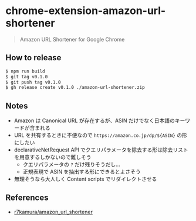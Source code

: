 # chrome-extension-amazon-url-shortener

> Amazon URL Shortener for Google Chrome

## How to release

```sh
$ npm run build
$ git tag v0.1.0
$ git push tag v0.1.0
$ gh release create v0.1.0 ./amazon-url-shortener.zip
```

## Notes

- Amazon は Canonical URL が存在するが、ASIN だけでなく日本語のキーワードが含まれる
- URL を共有するときに不便なので `https://amazon.co.jp/dp/${ASIN}` の形にしたい
- declarativeNetRequest API でクエリパラメータを除去する形は除去リストを用意するしかないので難しそう
  - クエリパラメータの `?` だけ残りそうだし...
  - 正規表現で ASIN を抽出する形にできるとよさそう
- 無理そうなら大人しく Content scripts でリダイレクトさせる

## References

- [r7kamura/amazon_url_shortener](https://github.com/r7kamura/amazon_url_shortener)
